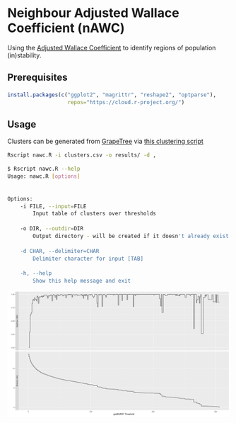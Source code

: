 Neighbour Adjusted Wallace Coefficient (nAWC)
=====================================

Using the [Adjusted Wallace Coefficient](http://www.comparingpartitions.info/?link=Tut12) to identify regions of population (in)stability.

Prerequisites
-------------

```R
install.packages(c("ggplot2", "magrittr", "reshape2", "optparse"),
                   repos="https://cloud.r-project.org/")
```

Usage
----------

Clusters can be generated from [GrapeTree](https://github.com/achtman-lab/GrapeTree) via [this clustering script](https://github.com/dorbarker/grapetree_cluster)  

```sh
Rscript nawc.R -i clusters.csv -o results/ -d ,
```

```sh
$ Rscript nawc.R --help
Usage: nawc.R [options]


Options:
	-i FILE, --input=FILE
		Input table of clusters over thresholds

	-o DIR, --outdir=DIR
		Output directory - will be created if it doesn't already exist

	-d CHAR, --delimiter=CHAR
		Delimiter character for input [TAB]

	-h, --help
		Show this help message and exit

```

![example plot](images/stability_plot.png)

